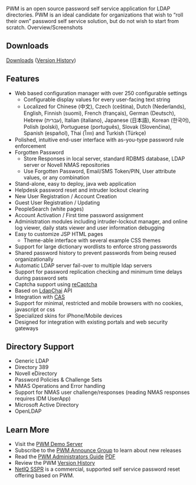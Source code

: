 PWM is an open source password self service application for LDAP directories. PWM is an ideal candidate for organizations that wish to “roll their own” password self service solution, but do not wish to start from scratch. Overview/Screenshots

## Downloads
[Downloads](https://github.com/wolfd/pwm/releases) ([Version History](pwm/supplemental/history.txt))

## Features
 - Web based configuration manager with over 250 configurable settings
    - Configurable display values for every user-facing text string
    - Localized for Chinese (中文), Czech (ceština), Dutch (Nederlands), English, Finnish (suomi), French (français), German (Deutsch), Hebrew (עברית), Italian (italiano), Japanese (日本語), Korean (한국어), Polish (polski), Portuguese (português), Slovak (Slovenčina), Spanish (español), Thai (ไทย) and Turkish (Türkçe)
 - Polished, intuitive end-user interface with as-you-type password rule enforcement
 - Forgotten Password
    - Store Responses in local server, standard RDBMS database, LDAP server or Novell NMAS repositories
    - Use Forgotten Password, Email/SMS Token/PIN, User attribute values, or any combination
 - Stand-alone, easy to deploy, java web application
 - Helpdesk password reset and intruder lockout clearing
 - New User Registration / Account Creation
 - Guest User Registration / Updating
 - PeopleSearch (white pages)
 - Account Activation / First time password assignment
 - Administration modules including intruder-lockout manager, and online log viewer, daily stats viewer and user information debugging
 - Easy to customize JSP HTML pages
    - Theme-able interface with several example CSS themes
 - Support for large dictionary wordlists to enforce strong passwords
 - Shared password history to prevent passwords from being reused organizationally
 - Automatic LDAP server fail-over to multiple ldap servers
 - Support for password replication checking and minimum time delays during password sets
 - Captcha support using [reCaptcha](http://recaptcha.net/)
 - Based on [LdapChai](https://github.com/jrivard/ldapchai/) API
 - Integration with [CAS](http://www.jasig.org/cas)
 - Support for minimal, restricted and mobile browsers with no cookies, javascript or css
 - Specialized skins for iPhone/Mobile devices
 - Designed for integration with existing portals and web security gateways

## Directory Support
 - Generic LDAP
 - Directory 389
 - Novell eDirectory
 - Password Policies & Challenge Sets
 - NMAS Operations and Error handling
 - Support for NMAS user challenge/responses (reading NMAS responses requires IDM UserApp)
 - Microsoft Active Directory
 - OpenLDAP

## Learn More
 - Visit the [PWM Demo Server](http://pwmdemo.weisberg.net/)
 - Subscribe to the [PWM Announce Group](http://groups.google.com/group/pwm-announce/subscribe) to learn about new releases
 - Read the [PWM Administrators Guide](http://docs.google.com/document/pub?id=1aJFQJzYAa38T9ITBiywgii3SstIaPqH66FsX-Hjln7c) [PDF](pwm/supplemental/PWMAdministrationGuide.pdf)
 - Review the PWM [Version History](pwm/supplemental/history.txt)
 - [NetIQ SSPR](https://www.netiq.com/products/self-service-password-reset/) is a commercial, supported self service password reset offering based on PWM.
